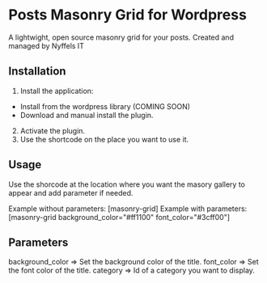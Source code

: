 # Posts Masonry Grid for Wordpress
A lightwight, open source masonry grid for your posts. Created and managed by Nyffels IT

## Installation 
1. Install the application: 
- Install from the wordpress library (COMING SOON)
- Download and manual install the plugin.
2. Activate the plugin.
3. Use the shortcode on the place you want to use it. 

## Usage 
Use the shorcode at the location where you want the masory gallery to appear and add parameter if needed. 

Example without parameters: [masonry-grid]
Example with parameters: [masonry-grid background_color="#ff1100" font_color="#3cff00"]

## Parameters
background_color => Set the background color of the title. 
font_color => Set the font color of the title. 
category => Id of a category you want to display. 

